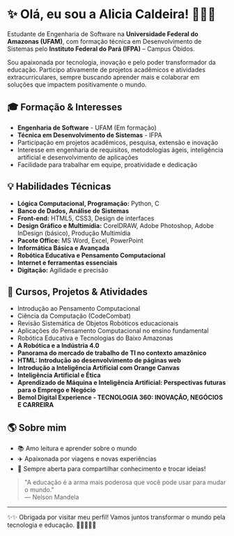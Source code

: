 # ✨ Olá, eu sou a Alicia Caldeira! 👩🏻‍💻

Estudante de Engenharia de Software na **Universidade Federal do Amazonas (UFAM)**, com formação técnica em Desenvolvimento de Sistemas pelo **Instituto Federal do Pará (IFPA)** – Campus Óbidos.

Sou apaixonada por tecnologia, inovação e pelo poder transformador da educação. Participo ativamente de projetos acadêmicos e atividades extracurriculares, sempre buscando aprender mais e colaborar em soluções que impactem positivamente o mundo.

## 🎓 Formação & Interesses

- **Engenharia de Software** - UFAM (Em formação)
- **Técnica em Desenvolvimento de Sistemas** - IFPA 
- Participação em projetos acadêmicos, pesquisa, extensão e inovação
- Interesse em engenharia de requisitos, metodologias ágeis, inteligência artificial e desenvolvimento de aplicações
- Facilidade para trabalhar em equipe, proatividade e dedicação

## 💡 Habilidades Técnicas

- **Lógica Computacional, Programação:** Python, C
- **Banco de Dados, Análise de Sistemas**
- **Front-end:** HTML5, CSS3, Design de interfaces
- **Design Gráfico e Multimídia:** CorelDRAW, Adobe Photoshop, Adobe InDesign (básico), Produção Multimídia
- **Pacote Office:** MS Word, Excel, PowerPoint
- **Informática Básica e Avançada**
- **Robótica Educativa e Pensamento Computacional**
- **Internet e ferramentas essenciais**  
- **Digitação:** Agilidade e precisão

## 🚀 Cursos, Projetos & Atividades

- Introdução ao Pensamento Computacional
- Ciência da Computação (CodeCombat)
- Revisão Sistemática de Objetos Robóticos educacionais
- Aplicações do Pensamento Computacional no ensino fundamental
- Robótica Educativa e Tecnologias do Baixo Amazonas
- **A Robótica e a Indústria 4.0**
- **Panorama do mercado de trabalho de TI no contexto amazônico**
- **HTML: Introdução ao desenvolvimento de páginas web**
- **Introdução a Inteligência Artificial com Orange Canvas**
- **Inteligência Artificial e Ética**
- **Aprendizado de Máquina e Inteligência Artificial: Perspectivas futuras para o Emprego e Negócio**
- **Bemol Digital Experience - TECNOLOGIA 360: INOVAÇÃO, NEGÓCIOS E CARREIRA**

## 🌎 Sobre mim

- 📚 Amo leitura e aprender sobre o mundo
- ✈️ Apaixonada por viagens e novas experiências
- 💬 Sempre aberta para compartilhar conhecimento e trocar ideias!

> "A educação é a arma mais poderosa que você pode usar para mudar o mundo."  
> — Nelson Mandela

---

✨✨ Obrigada por visitar meu perfil! Vamos juntos transformar o mundo pela tecnologia e educação. 👩🏻‍💻✨✨
